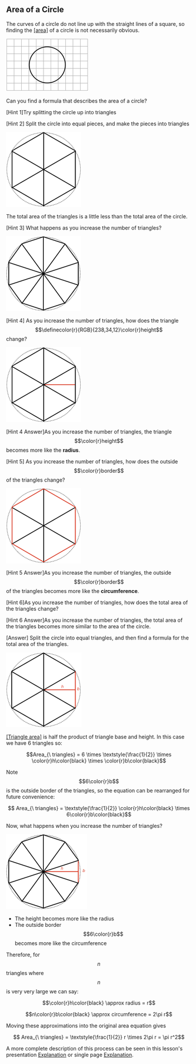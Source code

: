 ## Area of a Circle

The curves of a circle do not line up with the straight lines of a square, so finding the [[area]]((qr,'Math/Geometry_1/Area/base/Area',#00756F)) of a circle is not necessarily obvious.

![](problemstatement.png)

Can you find a formula that describes the area of a circle?

<hint>[Hint 1]Try splitting the circle up into triangles</hint>

<hintLow>[Hint 2]
Split the circle into equal pieces, and make the pieces into triangles

![](splitcircle.png)

The total area of the triangles is a little less than the total area of the circle.
</hintLow>

<hintLow>[Hint 3]
What happens as you increase the number of triangles?

![](moretris.png)
</hintLow>

<hintLow>[Hint 4]
As you increase the number of triangles, how does the triangle $$\definecolor{r}{RGB}{238,34,12}\color{r}height$$ change?

![](height.png)
</hintLow>

<hint>[Hint 4 Answer]As you increase the number of triangles, the triangle $$\color{r}height$$ becomes more like the **radius**.</hint>

<hintLow>[Hint 5]
As you increase the number of triangles, how does the outside $$\color{r}border$$ of the triangles change?

![](perimeter.png)
</hintLow>

<hint>[Hint 5 Answer]As you increase the number of triangles, the outside $$\color{r}border$$ of the triangles becomes more like the **circumference**.</hint>

<hint>[Hint 6]As you increase the number of triangles, how does the total area of the triangles change?</hint>

<hint>[Hint 6 Answer]As you increase the number of triangles, the total area of the triangles becomes more similar to the area of the circle.</hint>

<hintLow>[Answer]
Split the circle into equal triangles, and then find a formula for the total area of the triangles.

![](6sides.png)

[[Triangle area]]((qr,'Math/Geometry_1/AreaTriangle/base/Main',#00756F)) is half the product of triangle base and height. In this case we have 6 triangles so:


$$Area_{\ triangles} = 6 \times \textstyle{\frac{1}{2}} \times \color{r}h\color{black} \times \color{r}b\color{black}$$

Note $$6\color{r}b$$ is the outside border of the triangles, so the equation can be rearranged for future convenience:

$$ Area_{\ triangles} = \textstyle{\frac{1}{2}} \color{r}h\color{black} \times 6\color{r}b\color{black}$$

Now, what happens when you increase the number of triangles?

![](10sides.png)

* The height becomes more like the radius
* The outside border $$6\color{r}b$$ becomes more like the circumference

Therefore, for $$n$$ triangles where $$n$$ is very very large we can say:

$$\color{r}h\color{black} \approx radius = r$$

$$n\color{r}b\color{black} \approx circumference = 2\pi r$$

Moving these approximations into the original area equation gives

$$ Area_{\ triangles} = \textstyle{\frac{1}{2}} r \times 2\pi r = \pi r^2$$

A more complete description of this process can be seen in this lesson's presentation [Explanation](/Lessons/Math/Geometry_1/AreaCircle/explanation/base) or single page [Explanation](/Lessons/Math/Geometry_1/AreaCircle/explanation/static).
</hintLow>

<!-- 

<hintLow>
Here are several triangles:

[[isosceles]]((qr,'Math/Geometry_1/Isosceles/base/Main',#00756F)) 

[Explanation](/Lessons/Math/Geometry_1/SideAngleRelationship/explanation/base?page=23)

![](examples.png)
</hintLow>

 -->